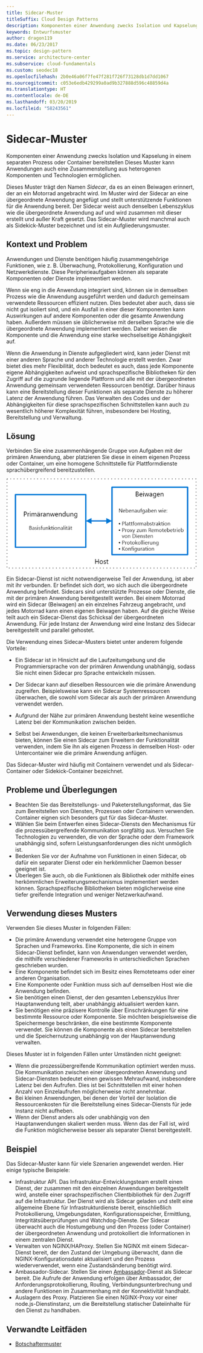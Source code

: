 ```yaml
---
title: Sidecar-Muster
titleSuffix: Cloud Design Patterns
description: Komponenten einer Anwendung zwecks Isolation und Kapselung in einem separaten Prozess oder Container bereitstellen
keywords: Entwurfsmuster
author: dragon119
ms.date: 06/23/2017
ms.topic: design-pattern
ms.service: architecture-center
ms.subservice: cloud-fundamentals
ms.custom: seodec18
ms.openlocfilehash: 2b0e46a06f7fe47f281f726f73128db1d7dd1067
ms.sourcegitcommit: c053e6edb429299a0ad9b327888d596c48859d4a
ms.translationtype: HT
ms.contentlocale: de-DE
ms.lasthandoff: 03/20/2019
ms.locfileid: "58243561"
---
```

# <a name="sidecar-pattern"></a>Sidecar-Muster

Komponenten einer Anwendung zwecks Isolation und Kapselung in einem separaten Prozess oder Container bereitstellen Dieses Muster kann Anwendungen auch eine Zusammenstellung aus heterogenen Komponenten und Technologien ermöglichen.

Dieses Muster trägt den Namen *Sidecar*, da es an einen Beiwagen erinnert, der an ein Motorrad angebracht wird. Im Muster wird der Sidecar an eine übergeordnete Anwendung angefügt und stellt unterstützende Funktionen für die Anwendung bereit. Der Sidecar weist auch denselben Lebenszyklus wie die übergeordnete Anwendung auf und wird zusammen mit dieser erstellt und außer Kraft gesetzt. Das Sidecar-Muster wird manchmal auch als Sidekick-Muster bezeichnet und ist ein Aufgliederungsmuster.

## <a name="context-and-problem"></a>Kontext und Problem

Anwendungen und Dienste benötigen häufig zusammengehörige Funktionen, wie z. B. Überwachung, Protokollierung, Konfiguration und Netzwerkdienste. Diese Peripherieaufgaben können als separate Komponenten oder Dienste implementiert werden.

Wenn sie eng in die Anwendung integriert sind, können sie in demselben Prozess wie die Anwendung ausgeführt werden und dadurch gemeinsam verwendete Ressourcen effizient nutzen. Dies bedeutet aber auch, dass sie nicht gut isoliert sind, und ein Ausfall in einer dieser Komponenten kann Auswirkungen auf andere Komponenten oder die gesamte Anwendung haben. Außerdem müssen sie üblicherweise mit derselben Sprache wie die übergeordnete Anwendung implementiert werden. Daher weisen die Komponente und die Anwendung eine starke wechselseitige Abhängigkeit auf.

Wenn die Anwendung in Dienste aufgegliedert wird, kann jeder Dienst mit einer anderen Sprache und anderer Technologie erstellt werden. Zwar bietet dies mehr Flexibilität, doch bedeutet es auch, dass jede Komponente eigene Abhängigkeiten aufweist und sprachspezifische Bibliotheken für den Zugriff auf die zugrunde liegende Plattform und alle mit der übergeordneten Anwendung gemeinsam verwendeten Ressourcen benötigt. Darüber hinaus kann eine Bereitstellung dieser Funktionen als separate Dienste zu höherer Latenz der Anwendung führen. Das Verwalten des Codes und der Abhängigkeiten für diese sprachspezifischen Schnittstellen kann auch zu wesentlich höherer Komplexität führen, insbesondere bei Hosting, Bereitstellung und Verwaltung.

## <a name="solution"></a>Lösung

Verbinden Sie eine zusammenhängende Gruppe von Aufgaben mit der primären Anwendung, aber platzieren Sie diese in einem eigenen Prozess oder Container, um eine homogene Schnittstelle für Plattformdienste sprachübergreifend bereitzustellen.

![Diagramm des Sidecar-Musters](./_images/sidecar.png)

Ein Sidecar-Dienst ist nicht notwendigerweise Teil der Anwendung, ist aber mit ihr verbunden. Er befindet sich dort, wo sich auch die übergeordnete Anwendung befindet. Sidecars sind unterstützte Prozesse oder Dienste, die mit der primären Anwendung bereitgestellt werden. Bei einem Motorrad wird ein Sidecar (Beiwagen) an ein einzelnes Fahrzeug angebracht, und jedes Motorrad kann einen eigenen Beiwagen haben. Auf die gleiche Weise teilt auch ein Sidecar-Dienst das Schicksal der übergeordneten Anwendung. Für jede Instanz der Anwendung wird eine Instanz des Sidecar bereitgestellt und parallel gehostet.

Die Verwendung eines Sidecar-Musters bietet unter anderem folgende Vorteile:

- Ein Sidecar ist in Hinsicht auf die Laufzeitumgebung und die Programmiersprache von der primären Anwendung unabhängig, sodass Sie nicht einen Sidecar pro Sprache entwickeln müssen.

- Der Sidecar kann auf dieselben Ressourcen wie die primäre Anwendung zugreifen. Beispielsweise kann ein Sidecar Systemressourcen überwachen, die sowohl vom Sidecar als auch der primären Anwendung verwendet werden.

- Aufgrund der Nähe zur primären Anwendung besteht keine wesentliche Latenz bei der Kommunikation zwischen beiden.

- Selbst bei Anwendungen, die keinen Erweiterbarkeitsmechanismus bieten, können Sie einen Sidecar zum Erweitern der Funktionalität verwenden, indem Sie ihn als eigenen Prozess in demselben Host- oder Untercontainer wie die primäre Anwendung anfügen.

Das Sidecar-Muster wird häufig mit Containern verwendet und als Sidecar-Container oder Sidekick-Container bezeichnet.

## <a name="issues-and-considerations"></a>Probleme und Überlegungen

- Beachten Sie das Bereitstellungs- und Paketerstellungsformat, das Sie zum Bereitstellen von Diensten, Prozessen oder Containern verwenden. Container eignen sich besonders gut für das Sidecar-Muster.
- Wählen Sie beim Entwerfen eines Sidecar-Diensts den Mechanismus für die prozessübergreifende Kommunikation sorgfältig aus. Versuchen Sie Technologien zu verwenden, die von der Sprache oder dem Framework unabhängig sind, sofern Leistungsanforderungen dies nicht unmöglich ist.
- Bedenken Sie vor der Aufnahme von Funktionen in einen Sidecar, ob dafür ein separater Dienst oder ein herkömmlicher Daemon besser geeignet ist.
- Überlegen Sie auch, ob die Funktionen als Bibliothek oder mithilfe eines herkömmlichen Erweiterungsmechanismus implementiert werden können. Sprachspezifische Bibliotheken bieten möglicherweise eine tiefer greifende Integration und weniger Netzwerkaufwand.

## <a name="when-to-use-this-pattern"></a>Verwendung dieses Musters

Verwenden Sie dieses Muster in folgenden Fällen:

- Die primäre Anwendung verwendet eine heterogene Gruppe von Sprachen und Frameworks. Eine Komponente, die sich in einem Sidecar-Dienst befindet, kann von Anwendungen verwendet werden, die mithilfe verschiedener Frameworks in unterschiedlichen Sprachen geschrieben wurden.
- Eine Komponente befindet sich im Besitz eines Remoteteams oder einer anderen Organisation.
- Eine Komponente oder Funktion muss sich auf demselben Host wie die Anwendung befinden.
- Sie benötigen einen Dienst, der den gesamten Lebenszyklus Ihrer Hauptanwendung teilt, aber unabhängig aktualisiert werden kann.
- Sie benötigen eine präzisere Kontrolle über Einschränkungen für eine bestimmte Ressource oder Komponente. Sie möchten beispielsweise die Speichermenge beschränken, die eine bestimmte Komponente verwendet. Sie können die Komponente als einen Sidecar bereitstellen und die Speichernutzung unabhängig von der Hauptanwendung verwalten.

Dieses Muster ist in folgenden Fällen unter Umständen nicht geeignet:

- Wenn die prozessübergreifende Kommunikation optimiert werden muss. Die Kommunikation zwischen einer übergeordneten Anwendung und Sidecar-Diensten bedeutet einen gewissen Mehraufwand, insbesondere Latenz bei den Aufrufen. Dies ist bei Schnittstellen mit einer hohen Anzahl von Einzelaufrufen möglicherweise nicht annehmbar.
- Bei kleinen Anwendungen, bei denen der Vorteil der Isolation die Ressourcenkosten für die Bereitstellung eines Sidecar-Diensts für jede Instanz nicht aufheben.
- Wenn der Dienst anders als oder unabhängig von den Hauptanwendungen skaliert werden muss. Wenn das der Fall ist, wird die Funktion möglicherweise besser als separater Dienst bereitgestellt.

## <a name="example"></a>Beispiel

Das Sidecar-Muster kann für viele Szenarien angewendet werden. Hier einige typische Beispiele:

- Infrastruktur API. Das Infrastruktur-Entwicklungsteam erstellt einen Dienst, der zusammen mit den einzelnen Anwendungen bereitgestellt wird, anstelle einer sprachspezifischen Clientbibliothek für den Zugriff auf die Infrastruktur. Der Dienst wird als Sidecar geladen und stellt eine allgemeine Ebene für Infrastrukturdienste bereit, einschließlich Protokollierung, Umgebungsdaten, Konfigurationsspeicher, Ermittlung, Integritätsüberprüfungen und Watchdog-Dienste. Der Sidecar überwacht auch die Hostumgebung und den Prozess (oder Container) der übergeordneten Anwendung und protokolliert die Informationen in einem zentralen Dienst.
- Verwalten von NGINX/HAProxy. Stellen Sie NGINX mit einem Sidecar-Dienst bereit, der den Zustand der Umgebung überwacht, dann die NGINX-Konfigurationsdatei aktualisiert und den Prozess wiederverwendet, wenn eine Zustandsänderung benötigt wird.
- Ambassador-Sidecar. Stellen Sie einen [Ambassador](./ambassador.md)-Dienst als Sidecar bereit. Die Aufrufe der Anwendung erfolgen über Ambassador, der Anforderungsprotokollierung, Routing, Verbindungsunterbrechung und andere Funktionen im Zusammenhang mit der Konnektivität handhabt.
- Auslagern des Proxy. Platzieren Sie einen NGINX-Proxy vor einer node.js-Dienstinstanz, um die Bereitstellung statischer Dateiinhalte für den Dienst zu handhaben.

## <a name="related-guidance"></a>Verwandte Leitfäden

- [Botschaftermuster](./ambassador.md)
